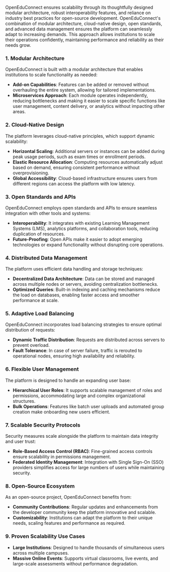 OpenEduConnect ensures scalability through its thoughtfully designed modular architecture, robust interoperability features, and reliance on industry best practices for open-source development.
OpenEduConnect's combination of modular architecture, cloud-native design, open standards, and advanced data management ensures the platform can seamlessly adapt to increasing demands. 
This approach allows institutions to scale their operations confidently, maintaining performance and reliability as their needs grow.

### **1. Modular Architecture**
OpenEduConnect is built with a modular architecture that enables institutions to scale functionality as needed:
- **Add-on Capabilities**: Features can be added or removed without overhauling the entire system, allowing for tailored implementations.
- **Microservices Approach**: Each module operates independently, reducing bottlenecks and making it easier to scale specific functions like user management, content delivery, or analytics without impacting other areas.

### **2. Cloud-Native Design**
The platform leverages cloud-native principles, which support dynamic scalability:
- **Horizontal Scaling**: Additional servers or instances can be added during peak usage periods, such as exam times or enrollment periods.
- **Elastic Resource Allocation**: Computing resources automatically adjust based on demand, ensuring consistent performance without overprovisioning.
- **Global Accessibility**: Cloud-based infrastructure ensures users from different regions can access the platform with low latency.

### **3. Open Standards and APIs**
OpenEduConnect employs open standards and APIs to ensure seamless integration with other tools and systems:
- **Interoperability**: It integrates with existing Learning Management Systems (LMS), analytics platforms, and collaboration tools, reducing duplication of resources.
- **Future-Proofing**: Open APIs make it easier to adopt emerging technologies or expand functionality without disrupting core operations.

### **4. Distributed Data Management**
The platform uses efficient data handling and storage techniques:
- **Decentralized Data Architecture**: Data can be stored and managed across multiple nodes or servers, avoiding centralization bottlenecks.
- **Optimized Queries**: Built-in indexing and caching mechanisms reduce the load on databases, enabling faster access and smoother performance at scale.

### **5. Adaptive Load Balancing**
OpenEduConnect incorporates load balancing strategies to ensure optimal distribution of requests:
- **Dynamic Traffic Distribution**: Requests are distributed across servers to prevent overload.
- **Fault Tolerance**: In case of server failure, traffic is rerouted to operational nodes, ensuring high availability and reliability.

### **6. Flexible User Management**
The platform is designed to handle an expanding user base:
- **Hierarchical User Roles**: It supports scalable management of roles and permissions, accommodating large and complex organizational structures.
- **Bulk Operations**: Features like batch user uploads and automated group creation make onboarding new users efficient.

### **7. Scalable Security Protocols**
Security measures scale alongside the platform to maintain data integrity and user trust:
- **Role-Based Access Control (RBAC)**: Fine-grained access controls ensure scalability in permissions management.
- **Federated Identity Management**: Integration with Single Sign-On (SSO) providers simplifies access for large numbers of users while maintaining security.

### **8. Open-Source Ecosystem**
As an open-source project, OpenEduConnect benefits from:
- **Community Contributions**: Regular updates and enhancements from the developer community keep the platform innovative and scalable.
- **Customizability**: Institutions can adapt the platform to their unique needs, scaling features and performance as required.

### **9. Proven Scalability Use Cases**
- **Large Institutions**: Designed to handle thousands of simultaneous users across multiple campuses.
- **Massive Online Events**: Supports virtual classrooms, live events, and large-scale assessments without performance degradation.
